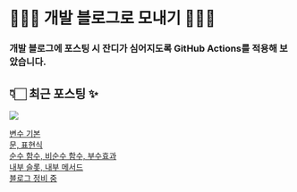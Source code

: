 # 👩🏻‍🌾 개발 블로그로 모내기 🌱🌳✨

### 개발 블로그에 포스팅 시 잔디가 심어지도록 GitHub Actions를 적용해 보았습니다.

## 👇🏻 최근 포스팅 ✨
<p>
    <a href="https://herlang.tistory.com"><img src="https://img.shields.io/badge/Blog-FF5722?style=flat-square&logo=Blogger&logoColor=white"/></a><br>
</p>

<a href=https://herlang.tistory.com/entry/%EB%B3%80%EC%88%98-%EA%B8%B0%EB%B3%B8>변수 기본</a></br><a href=https://herlang.tistory.com/entry/%EB%AC%B8-%ED%91%9C%ED%98%84%EC%8B%9D>문, 표현식</a></br><a href=https://herlang.tistory.com/entry/%EC%88%9C%EC%88%98-%ED%95%A8%EC%88%98-%EB%B9%84%EC%88%9C%EC%88%98-%ED%95%A8%EC%88%98-%EB%B6%80%EC%88%98%ED%9A%A8%EA%B3%BC>순수 함수, 비순수 함수, 부수효과</a></br><a href=https://herlang.tistory.com/entry/%EB%82%B4%EB%B6%80-%EC%8A%AC%EB%A1%AF-%EB%82%B4%EB%B6%80-%EB%A9%94%EC%84%9C%EB%93%9C>내부 슬롯, 내부 메서드</a></br><a href=https://herlang.tistory.com/entry/%F0%9F%9A%A7%EB%B8%94%EB%A1%9C%EA%B7%B8-%EC%A0%95%EB%B9%84-%EC%A4%91%EC%9E%85%EB%8B%88%EB%8B%A4%F0%9F%9A%A7> 블로그 정비 중 </a></br>